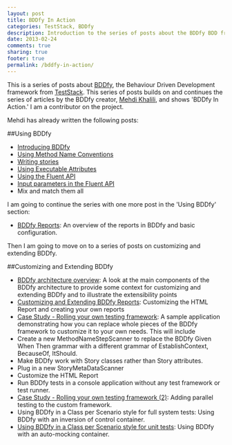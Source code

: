 ```yaml
---
layout: post
title: BDDfy In Action
categories: TestStack, BDDfy
description: Introduction to the series of posts about the BDDfy BDD framework, continuing Mehdi Khalili's BDDfy In Action series.
date: 2013-02-24
comments: true
sharing: true
footer: true
permalink: /bddfy-in-action/
---
```


This is a series of posts about [BDDfy](http://teststack.github.com/pages/BDDfy.html), the Behaviour Driven Development framework from [TestStack](http://teststack.github.com/). This series of posts builds on and continues the series of articles by the BDDfy creator, [Mehdi Khalili](http://www.mehdi-khalili.com/about), and shows 'BDDfy In Action.' I am a contributor on the project.
<!--excerpt-->

Mehdi has already written the following posts:

##Using BDDfy

* [Introducing BDDfy](http://www.mehdi-khalili.com/bddify-in-action/introduction) 
* [Using Method Name Conventions](http://www.mehdi-khalili.com/bddify-in-action/method-name-conventions)
* [Writing stories](http://www.mehdi-khalili.com/bddify-in-action/story)
* [Using Executable Attributes](http://www.mehdi-khalili.com/bddify-in-action/executable-attributes)
* [Using the Fluent API](http://www.mehdi-khalili.com/bddify-in-action/fluent-api)
* [Input parameters in the Fluent API](http://www.mehdi-khalili.com/bddify-in-action/fluent-api)
* Mix and match them all

I am going to continue the series with one more post in the 'Using BDDfy' section:

* [BDDfy Reports](/bddfy-reports/): An overview of the reports in BDDfy and basic configuration.


Then I am going to move on to a series of posts on customizing and extending BDDfy.

##Customizing and Extending BDDfy
* [BDDfy architecture overview](/bddfy-architecture-overview/): A look at the main components of the BDDfy architecture to provide some context for customizing and extending BDDfy and to illustrate the extensibility points
* [Customizing and Extending BDDfy Reports](/custom-reports): Customizing the HTML Report and creating your own reports
* [Case Study - Rolling your own testing framework](/roll-your-own-testing-framework/): A sample application demonstrating how you can replace whole pieces of the BDDfy framework to customize it to your own needs. This will include
 * Create a new MethodNameStepScanner to replace the BDDfy Given When Then grammar with a different grammar of EstablishContext, BecauseOf, ItShould. 
 * Make BDDfy work with Story classes rather than Story attributes.
 * Plug in a new StoryMetaDataScanner
 * Customize the HTML Report
 * Run BDDfy tests in a console application without any test framework or test runner.
* [Case Study - Rolling your own testing framework (2)](/roll-your-own-testing-framework-2/): Adding parallel testing to the custom framework.
* Using BDDfy in a Class per Scenario style for full system tests: Using BDDfy with an inversion of control container.
* [Using BDDfy in a Class per Scenario style for unit tests](/using-bddfy-for-unit-tests): Using BDDfy with an auto-mocking container.
